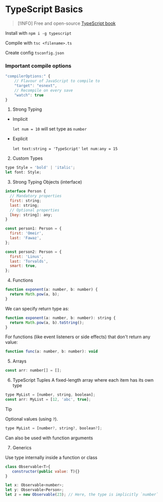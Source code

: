# TypeScript Basics

> [!INFO]
> Free and open-source [TypeScript book](https://github.com/basarat/typescript-book)

Install with `npm i -g typescript`

Compile with `tsc <filename>.ts`

Create config `tsconfig.json`

### Important compile options

```js
"compilerOptions:" {
    // Flavour of JavaScript to compile to
    "target": "esnext",
    // Recompile on every save
    "watch": true
}
```

1. Strong Typing

- Implicit

  `let num = 10` will set type as `number`

- Explicit

  `let text:string = 'TypeScript'`
  `let num:any = 15`

2. Custom Types

```js
type Style = 'bold' | 'italic';
let font: Style;
```

3. Strong Typing Objects (interface)

```js
interface Person {
  // Mandatory properties
  first: string;
  last: string;
  // Optional properties
  [key: string]: any;
}

const person1: Person = {
  first: 'Omeir',
  last: 'Fawaz',
};

const person2: Person = {
  first: 'Linus',
  last: 'Torvalds',
  smart: true,
};
```

4. Functions

```js
function exponent(a: number, b: number) {
  return Math.pow(a, b);
}
```

We can specify return type as:

```js
function exponent(a: number, b: number): string {
  return Math.pow(a, b).toString();
}
```

For functions (like event listeners or side effects) that don't return any value:

```js
function func(a: number, b: number): void
```

5. Arrays

```js
const arr: number[] = [];
```

6. TypeScript Tuples
   A fixed-length array where each item has its own type

```js
type MyList = [number, string, boolean];
const arr: MyList = [12, 'abc', true];
```

> [!TIP]
> Optional values (using `?`).
>
> ```js
> type MyList = [number?, string?, boolean?];
> ```
>
> Can also be used with function arguments

7. Generics

Use type internally inside a function or class

```js
class Observable<T>{
   constructor(public value: T){}
}

let x: Observable<number>;
let y: Observable<Person>;
let z = new Observable(23); // Here, the type is implicitly `number`


```
